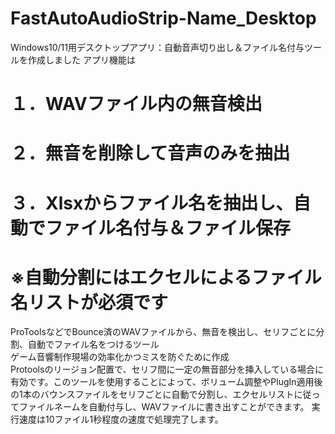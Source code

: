 # FastAutoAudioStrip-Name_Desktop
 
Windows10/11用デスクトップアプリ：自動音声切り出し＆ファイル名付与ツールを作成しました
アプリ機能は
# １．WAVファイル内の無音検出  
# ２．無音を削除して音声のみを抽出  
# ３．Xlsxからファイル名を抽出し、自動でファイル名付与＆ファイル保存

# ※自動分割にはエクセルによるファイル名リストが必須です

ProToolsなどでBounce済のWAVファイルから、無音を検出し、セリフごとに分割、自動でファイル名をつけるツール  
ゲーム音響制作現場の効率化かつミスを防ぐために作成  
Protoolsのリージョン配置で、セリフ間に一定の無音部分を挿入している場合に有効です。このツールを使用することによって、ボリューム調整やPlugIn適用後の1本のバウンスファイルをセリフごとに自動で分割し、エクセルリストに従ってファイルネームを自動付与し、WAVファイルに書き出すことができます。
実行速度は10ファイル1秒程度の速度で処理完了します。
